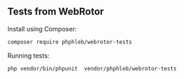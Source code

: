 ## Tests from WebRotor

Install using Composer:

```bash
composer require phphleb/webrotor-tests
```


Running tests:

```bash
php vendor/bin/phpunit  vendor/phphleb/webrotor-tests
```